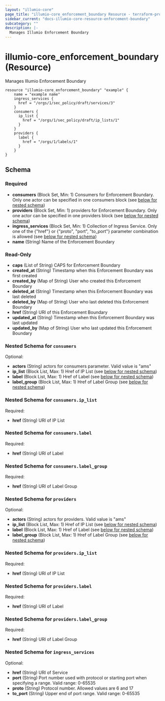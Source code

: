 ```yaml
---
layout: "illumio-core"
page_title: "illumio-core_enforcement_boundary Resource - terraform-provider-illumio-core"
sidebar_current: "docs-illumio-core-resource-enforcement-boundary"
subcategory: ""
description: |-
  Manages Illumio Enforcement Boundary
---
```


# illumio-core_enforcement_boundary (Resource)

Manages Illumio Enforcement Boundary


```hcl
resource "illumio-core_enforcement_boundary" "example" {
    name = "example name"
    ingress_services {
      href = "/orgs/1/sec_policy/draft/services/3"
    }
    consumers {
      ip_list {
        href = "/orgs/1/sec_policy/draft/ip_lists/1"
      }
    }
    providers {
      label {
        href = "/orgs/1/labels/1"
      }
    }
}
```

## Schema

### Required

- **consumers** (Block Set, Min: 1) Consumers for Enforcement Boundary. Only one actor can be specified in one consumers block (see [below for nested schema](#nestedblock--consumers))
- **providers** (Block Set, Min: 1) providers for Enforcement Boundary. Only one actor can be specified in one providers block (see [below for nested schema](#nestedblock--providers))
- **ingress_services** (Block Set, Min: 1) Collection of Ingress Service. Only one of the {"href"} or {"proto", "port", "to_port"} parameter combination is allowed (see [below for nested schema](#nestedblock--ingress_services))
- **name** (String) Name of the Enforcement Boundary

### Read-Only

- **caps** (List of String) CAPS for Enforcement Boundary
- **created_at** (String) Timestamp when this Enforcement Boundary was first created
- **created_by** (Map of String) User who created this Enforcement Boundary
- **deleted_at** (String) Timestamp when this Enforcement Boundary was last deleted
- **deleted_by** (Map of String) User who last deleted this Enforcement Boundary
- **href** (String) URI of this Enforcement Boundary
- **updated_at** (String) Timestamp when this Enforcement Boundary was last updated
- **updated_by** (Map of String) User who last updated this Enforcement Boundary

<a id="nestedblock--consumers"></a>
### Nested Schema for `consumers`

Optional:

- **actors** (String) actors for consumers parameter. Valid value is "ams"
- **ip_list** (Block List, Max: 1) Href of IP List (see [below for nested schema](#nestedblock--consumers--ip_list))
- **label** (Block List, Max: 1) Href of Label (see [below for nested schema](#nestedblock--consumers--label))
- **label_group** (Block List, Max: 1) Href of Label Group (see [below for nested schema](#nestedblock--consumers--label_group))

<a id="nestedblock--consumers--ip_list"></a>
### Nested Schema for `consumers.ip_list`

Required:

- **href** (String) URI of IP List


<a id="nestedblock--consumers--label"></a>
### Nested Schema for `consumers.label`

Required:

- **href** (String) URI of Label


<a id="nestedblock--consumers--label_group"></a>
### Nested Schema for `consumers.label_group`

Required:

- **href** (String) URI of Label Group



<a id="nestedblock--providers"></a>
### Nested Schema for `providers`

Optional:

- **actors** (String) actors for providers. Valid value is "ams"
- **ip_list** (Block List, Max: 1) Href of IP List (see [below for nested schema](#nestedblock--providers--ip_list))
- **label** (Block List, Max: 1) Href of Label (see [below for nested schema](#nestedblock--providers--label))
- **label_group** (Block List, Max: 1) Href of Label Group (see [below for nested schema](#nestedblock--providers--label_group))

<a id="nestedblock--providers--ip_list"></a>
### Nested Schema for `providers.ip_list`

Required:

- **href** (String) URI of IP List


<a id="nestedblock--providers--label"></a>
### Nested Schema for `providers.label`

Required:

- **href** (String) URI of Label


<a id="nestedblock--providers--label_group"></a>
### Nested Schema for `providers.label_group`

Required:

- **href** (String) URI of Label Group



<a id="nestedblock--ingress_services"></a>
### Nested Schema for `ingress_services`

Optional:

- **href** (String) URI of Service
- **port** (String) Port number used with protocol or starting port when specifying a range. Valid range: 0-65535
- **proto** (String) Protocol number. Allowed values are 6 and 17
- **to_port** (String) Upper end of port range. Valid range: 0-65535